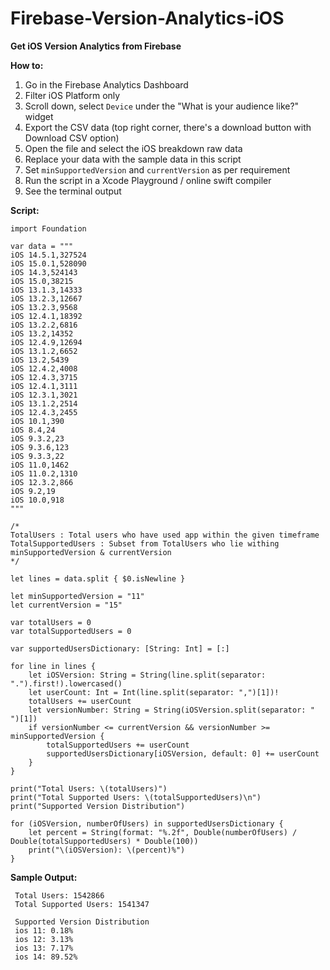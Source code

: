 # Firebase-Version-Analytics-iOS

**Get iOS Version Analytics from Firebase**

**How to:**
1. Go in the Firebase Analytics Dashboard
2. Filter iOS Platform only
3. Scroll down, select `Device` under the "What is your audience like?" widget
4. Export the CSV data (top right corner, there's a download button with Download CSV option)
5. Open the file and select the iOS breakdown raw data
6. Replace your data with the sample data in this script
7. Set `minSupportedVersion` and `currentVersion` as per requirement
8. Run the script in a Xcode Playground / online swift compiler
9. See the terminal output

**Script:**
```
import Foundation

var data = """
iOS 14.5.1,327524
iOS 15.0.1,528090
iOS 14.3,524143
iOS 15.0,38215
iOS 13.1.3,14333
iOS 13.2.3,12667
iOS 13.2.3,9568
iOS 12.4.1,18392
iOS 13.2.2,6816
iOS 13.2,14352
iOS 12.4.9,12694
iOS 13.1.2,6652
iOS 13.2,5439
iOS 12.4.2,4008
iOS 12.4.3,3715
iOS 12.4.1,3111
iOS 12.3.1,3021
iOS 13.1.2,2514
iOS 12.4.3,2455
iOS 10.1,390
iOS 8.4,24
iOS 9.3.2,23
iOS 9.3.6,123
iOS 9.3.3,22
iOS 11.0,1462
iOS 11.0.2,1310
iOS 12.3.2,866
iOS 9.2,19
iOS 10.0,918
"""

/*
TotalUsers : Total users who have used app within the given timeframe
TotalSupportedUsers : Subset from TotalUsers who lie withing minSupportedVersion & currentVersion
*/

let lines = data.split { $0.isNewline }

let minSupportedVersion = "11"
let currentVersion = "15"

var totalUsers = 0
var totalSupportedUsers = 0

var supportedUsersDictionary: [String: Int] = [:]

for line in lines {
    let iOSVersion: String = String(line.split(separator: ".").first!).lowercased()
    let userCount: Int = Int(line.split(separator: ",")[1])!
    totalUsers += userCount
    let versionNumber: String = String(iOSVersion.split(separator: " ")[1])
    if versionNumber <= currentVersion && versionNumber >= minSupportedVersion {
        totalSupportedUsers += userCount
        supportedUsersDictionary[iOSVersion, default: 0] += userCount
    }
}

print("Total Users: \(totalUsers)")
print("Total Supported Users: \(totalSupportedUsers)\n")
print("Supported Version Distribution")

for (iOSVersion, numberOfUsers) in supportedUsersDictionary {
    let percent = String(format: "%.2f", Double(numberOfUsers) / Double(totalSupportedUsers) * Double(100))
    print("\(iOSVersion): \(percent)%")
}
```

**Sample Output:**
```
 Total Users: 1542866
 Total Supported Users: 1541347
 
 Supported Version Distribution
 ios 11: 0.18%
 ios 12: 3.13%
 ios 13: 7.17%
 ios 14: 89.52%
```
